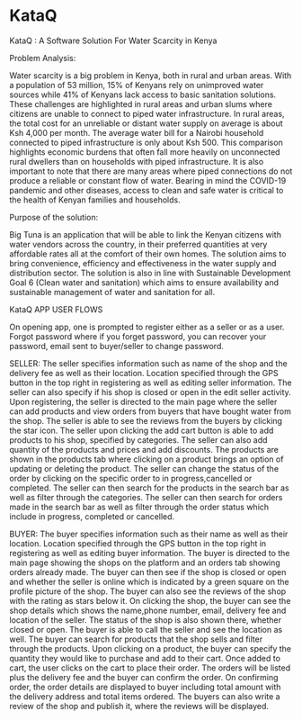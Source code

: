 # KataQ

KataQ : A Software Solution For Water Scarcity in Kenya

Problem Analysis:

Water scarcity is a big problem in Kenya, both in rural and urban areas. With a population of 53 million, 15% of Kenyans rely on unimproved water sources while 41% of Kenyans lack access to basic sanitation solutions. These challenges are highlighted in rural areas and urban slums where citizens are unable to connect to piped water infrastructure. In rural areas, the total cost for an unreliable or distant water supply on average is about Ksh 4,000 per month. The average water bill for a Nairobi household connected to piped infrastructure is only about Ksh 500. This comparison highlights economic burdens that often fall more heavily on unconnected rural dwellers than on households with piped infrastructure. It is also important to note that there are many areas where piped connections do not produce a reliable or constant flow of water. Bearing in mind the COVID-19 pandemic and other diseases, access to clean and safe water is critical to the health of Kenyan families and households.

Purpose of the solution:

Big Tuna is an application that will be able to link the Kenyan citizens with water vendors across the country, in their preferred quantities at very affordable rates all at the comfort of their own homes. The solution aims to bring convenience, efficiency and effectiveness in the water supply and distribution sector. The solution is also in line with Sustainable Development Goal 6 (Clean water and sanitation) which aims to ensure availability and sustainable management of water and sanitation for all.

KataQ APP USER FLOWS

On opening app, one is prompted to register either as a seller or as a user. Forgot password where if you forget password, you can recover your password, email sent to buyer/seller to change password.

SELLER: The seller specifies information such as name of the shop and the delivery fee as well as their location. Location specified through the GPS button in the top right in registering as well as editing seller information. The seller can also specify if his shop is closed or open in the edit seller activity. Upon registering, the seller is directed to the main page where the seller can add products and view orders from buyers that have bought water from the shop. The seller is able to see the reviews from the buyers by clicking the star icon. The seller upon clicking the add cart button is able to add products to his shop, specified by categories. The seller can also add quantity of the products and prices and add discounts. The products are shown in the products tab where clicking on a product brings an option of updating or deleting the product. The seller can change the status of the order by clicking on the specific order to in progress,cancelled or completed. The seller can then search for the products in the search bar as well as filter through the categories. The seller can then search for orders made in the search bar as well as filter through the order status which include in progress, completed or cancelled.

BUYER: The buyer specifies information such as their name as well as their location. Location specified through the GPS button in the top right in registering as well as editing buyer information. The buyer is directed to the main page showing the shops on the platform and an orders tab showing orders already made. The buyer can then see if the shop is closed or open and whether the seller is online which is indicated by a green square on the profile picture of the shop. The buyer can also see the reviews of the shop with the rating as stars below it. On clicking the shop, the buyer can see the shop details which shows the name,phone number, email, delivery fee and location of the seller. The status of the shop is also shown there, whether closed or open. The buyer is able to call the seller and see the location as well. The buyer can search for products that the shop sells and filter through the products. Upon clicking on a product, the buyer can specify the quantity they would like to purchase and add to their cart. Once added to cart, the user clicks on the cart to place their order. The orders will be listed plus the delivery fee and the buyer can confirm the order. On confirming order, the order details are displayed to buyer including total amount with the delivery address and total items ordered. The buyers can also write a review of the shop and publish it, where the reviews will be displayed.
